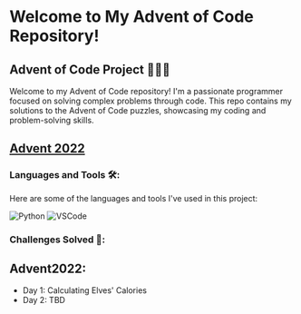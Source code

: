# Welcome to My Advent of Code Repository!

## Advent of Code Project 🧑🏾‍💻

Welcome to my Advent of Code repository! I'm a passionate programmer focused on solving complex problems through code. This repo contains my solutions to the Advent of Code puzzles, showcasing my coding and problem-solving skills.

## [Advent 2022](https://github.com/banestal/Advent2022)

### Languages and Tools 🛠️:

Here are some of the languages and tools I've used in this project:

![Python](https://img.shields.io/badge/-Python-333333?style=flat&logo=python)
![VSCode](https://img.shields.io/badge/-VSCode-333333?style=flat&logo=visual-studio-code)

### Challenges Solved 🎯:

## Advent2022:
- Day 1: Calculating Elves' Calories 
- Day 2: TBD
